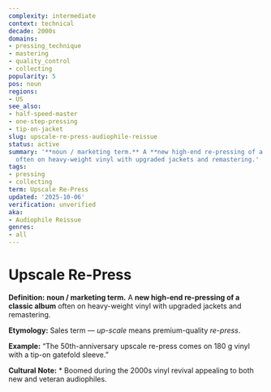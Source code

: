 ```yaml
---
complexity: intermediate
context: technical
decade: 2000s
domains:
- pressing_technique
- mastering
- quality_control
- collecting
popularity: 5
pos: noun
regions:
- US
see_also:
- half-speed-master
- one-step-pressing
- tip-on-jacket
slug: upscale-re-press-audiophile-reissue
status: active
summary: '**noun / marketing term.** A **new high-end re-pressing of a classic album**
  often on heavy-weight vinyl with upgraded jackets and remastering.'
tags:
- pressing
- collecting
term: Upscale Re-Press
updated: '2025-10-06'
verification: unverified
aka:
- Audiophile Reissue
genres:
- all
---
```


# Upscale Re-Press

**Definition:** **noun / marketing term.** A **new high-end re-pressing of a classic album** often on heavy-weight vinyl with upgraded jackets and remastering.

**Etymology:** Sales term — *up-scale* means premium-quality *re-press*.

**Example:** “The 50th-anniversary upscale re-press comes on 180 g vinyl with a tip-on gatefold sleeve.”

**Cultural Note:** * Boomed during the 2000s vinyl revival appealing to both new and veteran audiophiles.

